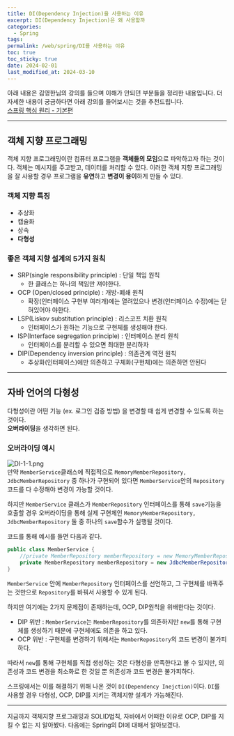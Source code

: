 ```yaml
---
title: DI(Dependency Injection)을 사용하는 이유
excerpt: DI(Dependency Injection)은 왜 사용할까
categories:
  - Spring
tags: 
permalink: /web/spring/DI를 사용하는 이유
toc: true
toc_sticky: true
date: 2024-02-01
last_modified_at: 2024-03-10
---
```

아래 내용은 김영한님의 강의를 들으며 이해가 안되던 부분들을 정리한 내용입니다.  더 자세한 내용이 궁금하다면 아래 강의를 들어보시는 것을 추천드립니다.  
[스프링 핵심 원리 - 기본편](https://www.inflearn.com/course/%EC%8A%A4%ED%94%84%EB%A7%81-%ED%95%B5%EC%8B%AC-%EC%9B%90%EB%A6%AC-%EA%B8%B0%EB%B3%B8%ED%8E%B8)  

---
## 객체 지향 프로그래밍

객체 지향 프로그래밍이란 컴퓨터 프로그램을 **객체들의 모임**으로 파악하고자 하는 것이다. 객체는 메시지를 주고받고, 데이터를 처리할 수 있다. 이러한 객체 지향 프로그래밍을 잘 사용할 경우 프로그램을 **유연**하고 **변경이 용이**하게 만들 수 있다.

### 객체 지향 특징
+ 추상화
+ 캡슐화
+ 상속
+ **다형성**

### 좋은 객체 지향 설계의 5가지 원칙
+ SRP(single responsibility principle) : 단일 책임 원칙
	+ 한 클래스는 하나의 책임만 져야한다.
+ OCP (Open/closed principle) : 개방-폐쇄 원칙
	+ 확장(인터페이스 구현부 여러개)에는 열려있으나 변경(인터페이스 수정)에는 닫혀있어야 야한다.
+ LSP(Liskov substitution principle) : 리스코프 치환 원칙 
	+ 인터페이스가 원하는 기능으로 구현체를 생성해야 한다.
+ ISP(Interface segregation principle) : 인터페이스 분리 원칙 
	+ 인터페이스를 분리할 수 있으면 최대한 분리하자
+ DIP(Dependency inversion principle) : 의존관계 역전 원칙 
	+ 추상화(인터페이스)에만 의존하고 구체화(구현체)에는 의존하면 안된다

---

## 자바 언어의 다형성

다형성이란 어떤 기능 (ex. 로그인 검증 방법) 을 변경할 때 쉽게 변경할 수 있도록 하는 것이다.  
**오버라이딩**을 생각하면 된다.

### 오버라이딩 예시

![DI-1-1.png]({{site.url}}\assets\images\posts_img\why_use_DI\DI-1-1.png)  
만약 ``MemberService``클래스에 직접적으로 ``MemoryMemberRepository, JdbcMemberRepository`` 중 하나가 구현되어 있다면 ``MemberService``안의 ``Repository``코드를 다 수정해야 변경이 가능할 것이다.  

하지만 ``MemberService`` 클래스가 ``MemberRepository`` 인터페이스를 통해 ``save``기능을 호출할 경우 오버라이딩을 통해 실제 구현체인 ``MemoryMemberRepository, JdbcMemberRepository`` 둘 중 하나의 ``save``함수가 실행될 것이다.  

코드를 통해 예시를 들면 다음과 같다.  

``` java
public class MemberService {
	//private MemberRepository memberRepository = new MemoryMemberRepository();
	private MemberRepository memberRepository = new JdbcMemberRepository();
}
```

``MemberService`` 안에 ``MemberRepository`` 인터페이스를 선언하고, 그 구현체를 바꿔주는 것만으로 ``Repository``를 바꿔서 사용할 수 있게 된다.

하지만 여기에는 2가지 문제점이 존재하는데, OCP, DIP원칙을 위배한다는 것이다.  
+ DIP 위반 : ``MemberService``는 ``MemberRepository``를 의존하지만 ``new``를 통해 구현체를 생성하기 때문에 구현체에도 의존을 하고 있다.
+ OCP 위반 : 구현체를 변경하기 위해서는 ``MemberRepository``의 코드 변경이 불가피하다.

따라서 ``new``를 통해 구현체를 직접 생성하는 것은 다형성을 만족한다고 볼 수 있지만, 의존성과 코드 변경을 최소화로 한 것일 뿐 의존성과 코드 변경은 불가피하다.  

스프링에서는 이를 해결하기 위해 나온 것이 ``DI(Dependency Inejction)``이다. ``DI``를 사용할 경우 다형성, OCP, DIP를 지키는 객체지향 설계가 가능해진다.

---

지금까지 객체지향 프로그래밍과 SOLID법칙, 자바에서 어떠한 이유로 OCP, DIP를 지킬 수 없는 지 알아봤다. 다음에는 Spring의 DI에 대해서 알아보겠다.
